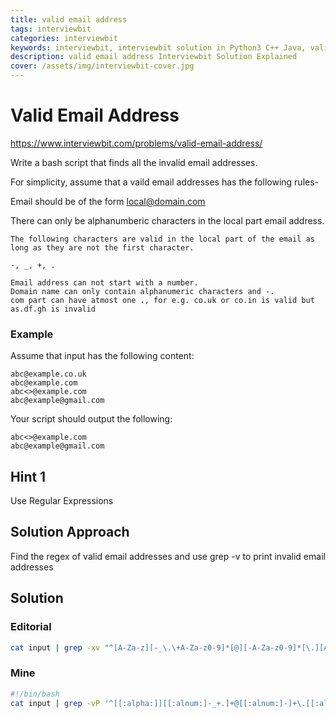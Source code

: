 ```yaml
---
title: valid email address
tags: interviewbit
categories: interviewbit
keywords: interviewbit, interviewbit solution in Python3 C++ Java, valid email address solution
description: valid email address Interviewbit Solution Explained
cover: /assets/img/interviewbit-cover.jpg
---
```


# Valid Email Address

https://www.interviewbit.com/problems/valid-email-address/

Write a bash script that finds all the invalid email addresses.

For simplicity, assume that a vaild email addresses has the following rules-

Email should be of the form local@domain.com

There can only be alphanumberic characters in the local part email address.

```
The following characters are valid in the local part of the email as long as they are not the first character.

-, _, +, .

Email address can not start with a number.
Domain name can only contain alphanumeric characters and -.
com part can have atmost one ., for e.g. co.uk or co.in is valid but as.df.gh is invalid
```

### Example

Assume that input has the following content:
```
abc@example.co.uk
abc@example.com
abc<>@example.com
abc@example@gmail.com
```
Your script should output the following:
```
abc<>@example.com
abc@example@gmail.com
```

## Hint 1

Use Regular Expressions

## Solution Approach

Find the regex of valid email addresses and use grep -v to print invalid email addresses

## Solution

### Editorial
```bash
cat input | grep -xv "^[A-Za-z][-_\.\+A-Za-z0-9]*[@][-A-Za-z0-9]*[\.][A-Za-z]*" | grep -xv "^[A-Za-z][-_\.\+A-Za-z0-9]*[@][-A-Za-z0-9]*[\.][A-Za-z]*[\.][A-Za-z]*"
```

### Mine
```bash
#!/bin/bash
cat input | grep -vP '^[[:alpha:]][[:alnum:]-_+.]+@[[:alnum:]-]+\.[[:alnum:]-]*(\.)?[[:alnum:]-]+$'
```


